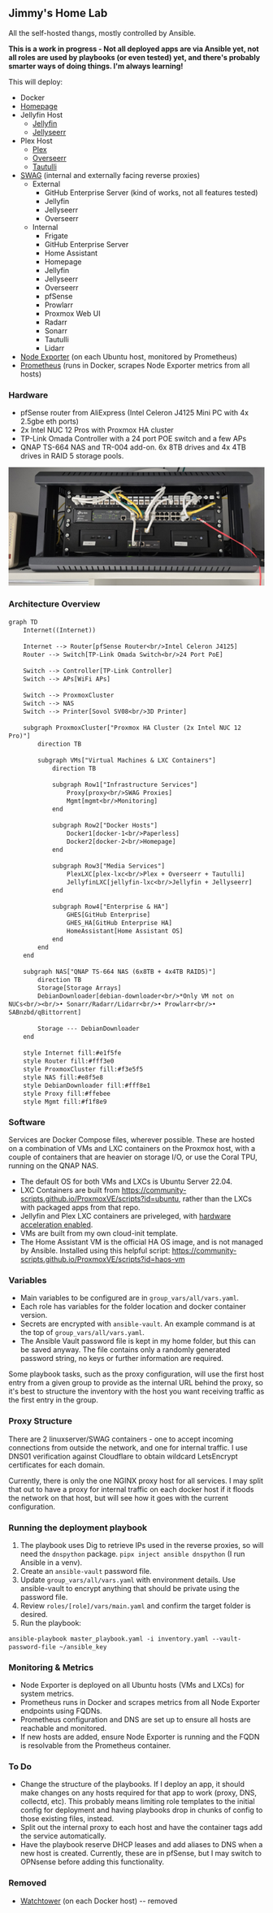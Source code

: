 ## Jimmy's Home Lab
All the self-hosted thangs, mostly controlled by Ansible.

**This is a work in progress - Not all deployed apps are via Ansible yet, not all roles are used by playbooks (or even tested) yet, and there's probably smarter ways of doing things. I'm always learning!**

This will deploy:
- Docker
- [Homepage](https://gethomepage.dev/)
- Jellyfin Host
  - [Jellyfin](https://hub.docker.com/r/linuxserver/jellyfin)
  - [Jellyseerr](https://hub.docker.com/r/fallenbagel/jellyseerr)
- Plex Host
  - [Plex](https://hub.docker.com/r/linuxserver/plex)
  - [Overseerr](https://hub.docker.com/r/linuxserver/overseerr)
  - [Tautulli](https://tautulli.com/)
- [SWAG](https://docs.linuxserver.io/general/swag/) (internal and externally facing reverse proxies)
  - External
    - GitHub Enterprise Server (kind of works, not all features tested)
    - Jellyfin
    - Jellyseerr
    - Overseerr
  - Internal
    - Frigate
    - GitHub Enterprise Server
    - Home Assistant
    - Homepage
    - Jellyfin
    - Jellyseerr
    - Overseerr
    - pfSense
    - Prowlarr
    - Proxmox Web UI
    - Radarr
    - Sonarr
    - Tautulli
    - Lidarr
- [Node Exporter](https://github.com/prometheus/node_exporter) (on each Ubuntu host, monitored by Prometheus)
- [Prometheus](https://prometheus.io/) (runs in Docker, scrapes Node Exporter metrics from all hosts)

### Hardware
- pfSense router from AliExpress (Intel Celeron J4125 Mini PC with 4x 2.5gbe eth ports)
- 2x Intel NUC 12 Pros with Proxmox HA cluster
- TP-Link Omada Controller with a 24 port POE switch and a few APs
- QNAP TS-664 NAS and TR-004 add-on. 6x 8TB drives and 4x 4TB drives in RAID 5 storage pools.

![image](images/Network-rack.jpg)

### Architecture Overview

```mermaid
graph TD
    Internet((Internet))
    
    Internet --> Router[pfSense Router<br/>Intel Celeron J4125]
    Router --> Switch[TP-Link Omada Switch<br/>24 Port PoE]
    
    Switch --> Controller[TP-Link Controller]
    Switch --> APs[WiFi APs]
    
    Switch --> ProxmoxCluster
    Switch --> NAS
    Switch --> Printer[Sovol SV08<br/>3D Printer]
    
    subgraph ProxmoxCluster["Proxmox HA Cluster (2x Intel NUC 12 Pro)"]
        direction TB
        
        subgraph VMs["Virtual Machines & LXC Containers"]
            direction TB
            
            subgraph Row1["Infrastructure Services"]
                Proxy[proxy<br/>SWAG Proxies]
                Mgmt[mgmt<br/>Monitoring]
            end
            
            subgraph Row2["Docker Hosts"]
                Docker1[docker-1<br/>Paperless]
                Docker2[docker-2<br/>Homepage]
            end
            
            subgraph Row3["Media Services"]
                PlexLXC[plex-lxc<br/>Plex + Overseerr + Tautulli]
                JellyfinLXC[jellyfin-lxc<br/>Jellyfin + Jellyseerr]
            end
            
            subgraph Row4["Enterprise & HA"]
                GHES[GitHub Enterprise]
                GHES_HA[GitHub Enterprise HA]
                HomeAssistant[Home Assistant OS]
            end
        end
    end
    
    subgraph NAS["QNAP TS-664 NAS (6x8TB + 4x4TB RAID5)"]
        direction TB
        Storage[Storage Arrays]
        DebianDownloader[debian-downloader<br/>*Only VM not on NUCs<br/><br/>• Sonarr/Radarr/Lidarr<br/>• Prowlarr<br/>• SABnzbd/qBittorrent]
        
        Storage --- DebianDownloader
    end
    
    style Internet fill:#e1f5fe
    style Router fill:#fff3e0
    style ProxmoxCluster fill:#f3e5f5
    style NAS fill:#e8f5e8
    style DebianDownloader fill:#fff8e1
    style Proxy fill:#ffebee
    style Mgmt fill:#f1f8e9
```

### Software
Services are Docker Compose files, wherever possible. These are hosted on a combination of VMs and LXC containers on the Proxmox host, with a couple of containers that are heavier on storage I/O, or use the Coral TPU, running on the QNAP NAS.

- The default OS for both VMs and LXCs is Ubuntu Server 22.04.
- LXC Containers are built from https://community-scripts.github.io/ProxmoxVE/scripts?id=ubuntu, rather than the LXCs with packaged apps from that repo.
- Jellyfin and Plex LXC containers are priveleged, with [hardware acceleration enabled](https://github.com/community-scripts/ProxmoxVE/blob/main/misc/hw-acceleration.sh).
- VMs are built from my own cloud-init template.
- The Home Assistant VM is the official HA OS image, and is not managed by Ansible. Installed using this helpful script: https://community-scripts.github.io/ProxmoxVE/scripts?id=haos-vm


### Variables
- Main variables to be configured are in `group_vars/all/vars.yaml`.
- Each role has variables for the folder location and docker container version.
- Secrets are encrypted with `ansible-vault`. An example command is at the top of `group_vars/all/vars.yaml`.
- The Ansible Vault password file is kept in my home folder, but this can be saved anyway. The file contains only a randomly generated password string, no keys or further information are required.

Some playbook tasks, such as the proxy configuration, will use the first host entry from a given group to provide as the internal URL behind the proxy, so it's best to structure the inventory with the host you want receiving traffic as the first entry in the group.

### Proxy Structure
There are 2 linuxserver/SWAG containers - one to accept incoming connections from outside the network, and one for internal traffic. I use DNS01 verification against Cloudflare to obtain wildcard LetsEncrypt certificates for each domain.

Currently, there is only the one NGINX proxy host for all services. I may split that out to have a proxy for internal traffic on each docker host if it floods the network on that host, but will see how it goes with the current configuration.

### Running the deployment playbook

1. The playbook uses Dig to retrieve IPs used in the reverse proxies, so will need the `dnspython` package. `pipx inject ansible dnspython` (I run Ansible in a venv).
2. Create an `ansible-vault` password file.
3. Update `group_vars/all/vars.yaml` with environment details. Use ansible-vault to encrypt anything that should be private using the password file.
4. Review `roles/[role]/vars/main.yaml` and confirm the target folder is desired.
5. Run the playbook:

```
ansible-playbook master_playbook.yaml -i inventory.yaml --vault-password-file ~/ansible_key
```

### Monitoring & Metrics
- Node Exporter is deployed on all Ubuntu hosts (VMs and LXCs) for system metrics.
- Prometheus runs in Docker and scrapes metrics from all Node Exporter endpoints using FQDNs.
- Prometheus configuration and DNS are set up to ensure all hosts are reachable and monitored.
- If new hosts are added, ensure Node Exporter is running and the FQDN is resolvable from the Prometheus container.

### To Do
- Change the structure of the playbooks. If I deploy an app, it should make changes on any hosts required for that app to work (proxy, DNS, collectd, etc). This probably means limiting role templates to the initial config for deployment and having playbooks drop in chunks of config to those existing files, instead.
- Split out the internal proxy to each host and have the container tags add the service automatically.
- Have the playbook reserve DHCP leases and add aliases to DNS when a new host is created. Currently, these are in pfSense, but I may switch to OPNsense before adding this functionality.

### Removed
- [Watchtower](https://github.com/containrrr/watchtower) (on each Docker host) -- removed